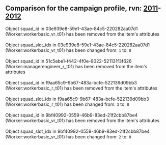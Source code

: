 ## Comparison for the campaign profile, rvn: [2011](https://github.com/PRO100KatYT/FortniteProfileRevisions/tree/main/profiles/campaign/2011%20campaign.json)-[2012](https://github.com/PRO100KatYT/FortniteProfileRevisions/tree/main/profiles/campaign/2012%20campaign.json)

Object squad_id in 03e939e8-59e1-43ae-84c5-220282aa07d1 (Worker:workerbasic_vr_t01) has been removed from the item's attributes
<br><br>
Object squad_slot_idx in 03e939e8-59e1-43ae-84c5-220282aa07d1 (Worker:workerbasic_vr_t01) has been changed from: `1` to: `0`
<br><br>
Object squad_id in 51c5ebe1-f442-4f0e-9022-521131f3f626 (Worker:managerengineer_r_t01) has been removed from the item's attributes
<br><br>
Object squad_id in f9aa65c9-9b67-483a-bcfe-522139d09bb3 (Worker:workerbasic_r_t01) has been removed from the item's attributes
<br><br>
Object squad_slot_idx in f9aa65c9-9b67-483a-bcfe-522139d09bb3 (Worker:workerbasic_r_t01) has been changed from: `3` to: `0`
<br><br>
Object squad_id in 9bf40992-0559-46b9-83ed-21f2cbb87be4 (Worker:workerbasic_vr_t01) has been removed from the item's attributes
<br><br>
Object squad_slot_idx in 9bf40992-0559-46b9-83ed-21f2cbb87be4 (Worker:workerbasic_vr_t01) has been changed from: `2` to: `0`
<br><br>
